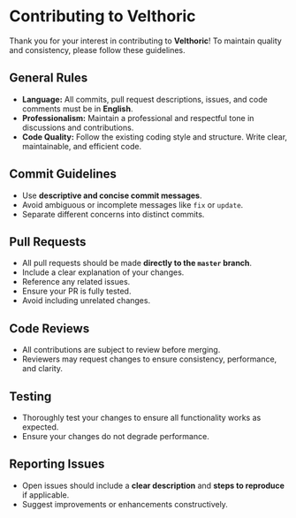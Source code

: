 # Contributing to Velthoric

Thank you for your interest in contributing to **Velthoric**! To maintain quality and consistency, please follow these guidelines.

## General Rules

- **Language:** All commits, pull request descriptions, issues, and code comments must be in **English**.
- **Professionalism:** Maintain a professional and respectful tone in discussions and contributions.
- **Code Quality:** Follow the existing coding style and structure. Write clear, maintainable, and efficient code.

## Commit Guidelines

- Use **descriptive and concise commit messages**.
- Avoid ambiguous or incomplete messages like `fix` or `update`.
- Separate different concerns into distinct commits.

## Pull Requests

- All pull requests should be made **directly to the `master` branch**.
- Include a clear explanation of your changes.
- Reference any related issues.
- Ensure your PR is fully tested.
- Avoid including unrelated changes.

## Code Reviews

- All contributions are subject to review before merging.
- Reviewers may request changes to ensure consistency, performance, and clarity.

## Testing

- Thoroughly test your changes to ensure all functionality works as expected.
- Ensure your changes do not degrade performance.

## Reporting Issues

- Open issues should include a **clear description** and **steps to reproduce** if applicable.
- Suggest improvements or enhancements constructively.